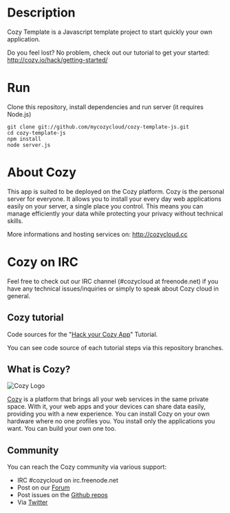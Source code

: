 # Description

Cozy Template is a Javascript template project to start quickly your own 
application.

Do you feel lost? No problem, check out our tutorial to get your started: 
http://cozy.io/hack/getting-started/

# Run

Clone this repository, install dependencies and run server (it requires Node.js)

    git clone git://github.com/mycozycloud/cozy-template-js.git
    cd cozy-template-js
    npm install
    node server.js

# About Cozy

This app is suited to be deployed on the Cozy platform. Cozy is the personal
server for everyone. It allows you to install your every day web applications
easily on your server, a single place you control. This means you can manage
efficiently your data while protecting your privacy without technical skills.

More informations and hosting services on:
http://cozycloud.cc

# Cozy on IRC

Feel free to check out our IRC channel (#cozycloud at freenode.net) if you have any technical issues/inquiries or simply to speak about Cozy cloud in general.

## Cozy tutorial

Code sources for the 
"[Hack your Cozy App](http://cozy.io/hack/getting-started/)" Tutorial. 

You can see code source of each tutorial steps via this repository branches.

## What is Cozy?

![Cozy Logo](https://raw.github.com/mycozycloud/cozy-setup/gh-pages/assets/images/happycloud.png)

[Cozy](http://cozy.io) is a platform that brings all your web services in the
same private space.  With it, your web apps and your devices can share data
easily, providing you
with a new experience. You can install Cozy on your own hardware where no one
profiles you. You install only the applications you want. You can build your
own one too.

## Community 

You can reach the Cozy community via various support:

* IRC #cozycloud on irc.freenode.net
* Post on our [Forum](https://groups.google.com/forum/?fromgroups#!forum/cozy-cloud)
* Post issues on the [Github repos](https://github.com/mycozycloud/)
* Via [Twitter](http://twitter.com/mycozycloud)
